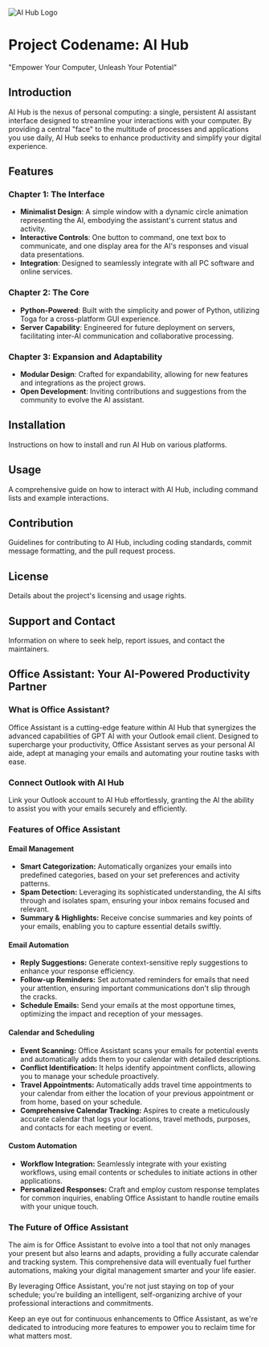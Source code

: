![AI Hub Logo](https://github.com/NADOOITChristophBa/AI-Hub/assets/106314951/f64f7d4b-1144-47a4-bbcf-7bc3c61467b2)

# Project Codename: AI Hub
"Empower Your Computer, Unleash Your Potential"

## Introduction
AI Hub is the nexus of personal computing: a single, persistent AI assistant interface designed to streamline your interactions with your computer. By providing a central "face" to the multitude of processes and applications you use daily, AI Hub seeks to enhance productivity and simplify your digital experience.

## Features
### Chapter 1: The Interface
- **Minimalist Design**: A simple window with a dynamic circle animation representing the AI, embodying the assistant's current status and activity.
- **Interactive Controls**: One button to command, one text box to communicate, and one display area for the AI's responses and visual data presentations.
- **Integration**: Designed to seamlessly integrate with all PC software and online services.

### Chapter 2: The Core
- **Python-Powered**: Built with the simplicity and power of Python, utilizing Toga for a cross-platform GUI experience.
- **Server Capability**: Engineered for future deployment on servers, facilitating inter-AI communication and collaborative processing.

### Chapter 3: Expansion and Adaptability
- **Modular Design**: Crafted for expandability, allowing for new features and integrations as the project grows.
- **Open Development**: Inviting contributions and suggestions from the community to evolve the AI assistant.

## Installation
Instructions on how to install and run AI Hub on various platforms.

## Usage
A comprehensive guide on how to interact with AI Hub, including command lists and example interactions.

## Contribution
Guidelines for contributing to AI Hub, including coding standards, commit message formatting, and the pull request process.

## License
Details about the project's licensing and usage rights.

## Support and Contact
Information on where to seek help, report issues, and contact the maintainers.

## Office Assistant: Your AI-Powered Productivity Partner

### What is Office Assistant?

Office Assistant is a cutting-edge feature within AI Hub that synergizes the advanced capabilities of GPT AI with your Outlook email client. Designed to supercharge your productivity, Office Assistant serves as your personal AI aide, adept at managing your emails and automating your routine tasks with ease.

### Connect Outlook with AI Hub

Link your Outlook account to AI Hub effortlessly, granting the AI the ability to assist you with your emails securely and efficiently.

### Features of Office Assistant

#### Email Management

- **Smart Categorization:** Automatically organizes your emails into predefined categories, based on your set preferences and activity patterns.
- **Spam Detection:** Leveraging its sophisticated understanding, the AI sifts through and isolates spam, ensuring your inbox remains focused and relevant.
- **Summary & Highlights:** Receive concise summaries and key points of your emails, enabling you to capture essential details swiftly.

#### Email Automation

- **Reply Suggestions:** Generate context-sensitive reply suggestions to enhance your response efficiency.
- **Follow-up Reminders:** Set automated reminders for emails that need your attention, ensuring important communications don't slip through the cracks.
- **Schedule Emails:** Send your emails at the most opportune times, optimizing the impact and reception of your messages.

#### Calendar and Scheduling

- **Event Scanning:** Office Assistant scans your emails for potential events and automatically adds them to your calendar with detailed descriptions.
- **Conflict Identification:** It helps identify appointment conflicts, allowing you to manage your schedule proactively.
- **Travel Appointments:** Automatically adds travel time appointments to your calendar from either the location of your previous appointment or from home, based on your schedule.
- **Comprehensive Calendar Tracking:** Aspires to create a meticulously accurate calendar that logs your locations, travel methods, purposes, and contacts for each meeting or event.

#### Custom Automation

- **Workflow Integration:** Seamlessly integrate with your existing workflows, using email contents or schedules to initiate actions in other applications.
- **Personalized Responses:** Craft and employ custom response templates for common inquiries, enabling Office Assistant to handle routine emails with your unique touch.

### The Future of Office Assistant

The aim is for Office Assistant to evolve into a tool that not only manages your present but also learns and adapts, providing a fully accurate calendar and tracking system. This comprehensive data will eventually fuel further automations, making your digital management smarter and your life easier.

By leveraging Office Assistant, you're not just staying on top of your schedule; you're building an intelligent, self-organizing archive of your professional interactions and commitments.

Keep an eye out for continuous enhancements to Office Assistant, as we're dedicated to introducing more features to empower you to reclaim time for what matters most.
